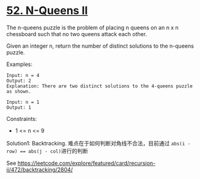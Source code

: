 # [52. N-Queens II](https://leetcode.com/problems/n-queens-ii/)

The n-queens puzzle is the problem of placing n queens on an n x n chessboard such that no two queens attack each other.

Given an integer n, return the number of distinct solutions to the n-queens puzzle.

Examples:

```
Input: n = 4
Output: 2
Explanation: There are two distinct solutions to the 4-queens puzzle as shown.

Input: n = 1
Output: 1
```

Constraints:

- 1 <= n <= 9

Solution1: Backtracking. 难点在于如何判断对角线不合法，目前通过 ``abs(i - row) == abs(j - col)``进行的判断

See https://leetcode.com/explore/featured/card/recursion-ii/472/backtracking/2804/
